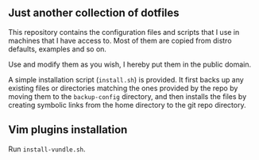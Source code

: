 Just another collection of dotfiles
-----------------------------------

This repository contains the configuration files and scripts that I use in
machines that I have access to. Most of them are copied from distro defaults,
examples and so on.

Use and modify them as you wish, I hereby put them in the public domain.

A simple installation script (`install.sh`) is provided. It first backs up any
existing files or directories matching the ones provided by the repo by moving
them to the `backup-config` directory, and then installs the files by creating
symbolic links from the home directory to the git repo directory.

## Vim plugins installation

Run `install-vundle.sh`.
